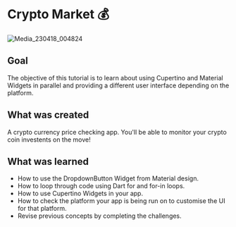 # Crypto Market 💰

![Media_230418_004824](https://user-images.githubusercontent.com/128228440/232586120-e2d282e8-3f1a-4181-ba32-fb5d3d2975fa.gif)

## Goal

The objective of this tutorial is to learn about using Cupertino and Material Widgets in parallel and providing a different user interface depending on the platform.


## What was created

A crypto currency price checking app. You'll be able to monitor your crypto coin investents on the move!


## What was learned

- How to use the DropdownButton Widget from Material design.
- How to loop through code using Dart for and for-in loops.
- How to use Cupertino Widgets in your app.
- How to check the platform your app is being run on to customise the UI for that platform.
- Revise previous concepts by completing the challenges.



